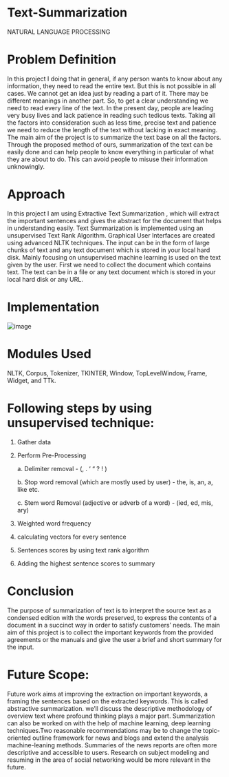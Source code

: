 # Text-Summarization
NATURAL LANGUAGE PROCESSING

# Problem Definition

In this project I doing that in general, if any person wants to know about any information, they
need to read the entire text. But this is not possible in all cases. We cannot get an idea just by
reading a part of it. There may be different meanings in another part. So, to get a clear
understanding we need to read every line of the text. In the present day, people are leading very
busy lives and lack patience in reading such tedious texts. Taking all the factors into
consideration such as less time, precise text and patience we need to reduce the length of the text
without lacking in exact meaning. The main aim of the project is to summarize the text base on
all the factors. Through the proposed method of ours, summarization of the text can be easily
done and can help people to know everything in particular of what they are about to do. This can
avoid people to misuse their information unknowingly.

# Approach

In this project I am using Extractive Text Summarization , which will extract the important
sentences and gives the abstract for the document that helps in understanding easily. Text
Summarization is implemented using an unsupervised Text Rank Algorithm. Graphical User
Interfaces are created using advanced NLTK techniques. The input can be in the form of large
chunks of text and any text document which is stored in your local hard disk.
Mainly focusing on unsupervised machine learning is used on the text given by the user. First we
need to collect the document which contains text. The text can be in a file or any text document
which is stored in your local hard disk or any URL.

# Implementation

![image](https://user-images.githubusercontent.com/125625532/223333982-63a5ba1c-abcd-4a70-8ad9-18bf4ba5edde.png)

# Modules Used

NLTK, Corpus, Tokenizer, TKINTER, Window, TopLevelWindow, Frame, Widget, and TTk.

# Following steps by using unsupervised technique:


1. Gather data

2. Perform Pre-Processing

    a. Delimiter removal - (, . ‘ “ ? ! )
    
    b. Stop word removal (which are mostly used by user) - the, is, an, a, like etc.
    
    c. Stem word Removal (adjective or adverb of a word) - (ied, ed, mis, ary)
    
3. Weighted word frequency

4. calculating vectors for every sentence

5. Sentences scores by using text rank algorithm

6. Adding the highest sentence scores to summary

# Conclusion

The purpose of summarization of text is to interpret the source text as a condensed edition with
the words preserved, to express the contents of a document in a succinct way in order to satisfy
customers’ needs. The main aim of this project is to collect the important keywords from the
provided agreements or the manuals and give the user a brief and short summary for the input.


# Future Scope:


Future work aims at improving the extraction on important keywords, a framing the sentences
based on the extracted keywords. This is called abstractive summarization. we’ll discuss the
descriptive methodology of overview text where profound thinking plays a major part.
Summarization can also be worked on with the help of machine learning, deep learning
techniques.Two reasonable recommendations may be to change the topic-oriented outline
framework for news and blogs and extend the analysis machine-leaning methods. Summaries of
the news reports are often more descriptive and accessible to users. Research on subject
modeling and resuming in the area of social networking would be more relevant in the future.
